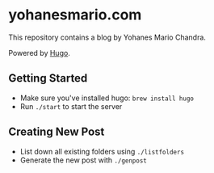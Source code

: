 # yohanesmario.com

This repository contains a blog by Yohanes Mario Chandra.

Powered by [Hugo](https://gohugo.io).

## Getting Started
- Make sure you've installed hugo: `brew install hugo`
- Run `./start` to start the server

## Creating New Post
- List down all existing folders using `./listfolders`
- Generate the new post with `./genpost`
